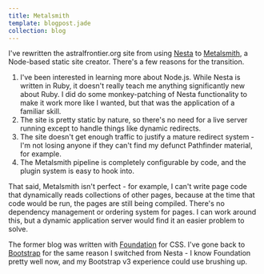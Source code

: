 ```yaml
---
title: Metalsmith
template: blogpost.jade
collection: blog
---
```


I've rewritten the astralfrontier.org site from using [Nesta] to [Metalsmith], a Node-based static site creator. There's a few reasons for the transition.

<!-- more -->

1. I've been interested in learning more about Node.js. While Nesta is written in Ruby, it doesn't really teach me anything significantly new about Ruby. I did do some monkey-patching of Nesta functionality to make it work more like I wanted, but that was the application of a familiar skill.
2. The site is pretty static by nature, so there's no need for a live server running except to handle things like dynamic redirects.
3. The site doesn't get enough traffic to justify a mature redirect system - I'm not losing anyone if they can't find my defunct Pathfinder material, for example.
4. The Metalsmith pipeline is completely configurable by code, and the plugin system is easy to hook into.

That said, Metalsmith isn't perfect - for example, I can't write page code that dynamically reads collections of other pages, because at the time that code would be run, the pages are still being compiled. There's no dependency management or ordering system for pages. I can work around this, but a dynamic application server would find it an easier problem to solve.

The former blog was written with [Foundation] for CSS. I've gone back to [Bootstrap] for the same reason I switched from Nesta - I know Foundation pretty well now, and my Bootstrap v3 experience could use brushing up.

[Nesta]: http://nestacms.com/
[Metalsmith]: http://www.metalsmith.io/
[Bootstrap]: http://getbootstrap.com/
[Foundation]: http://foundation.zurb.com/
